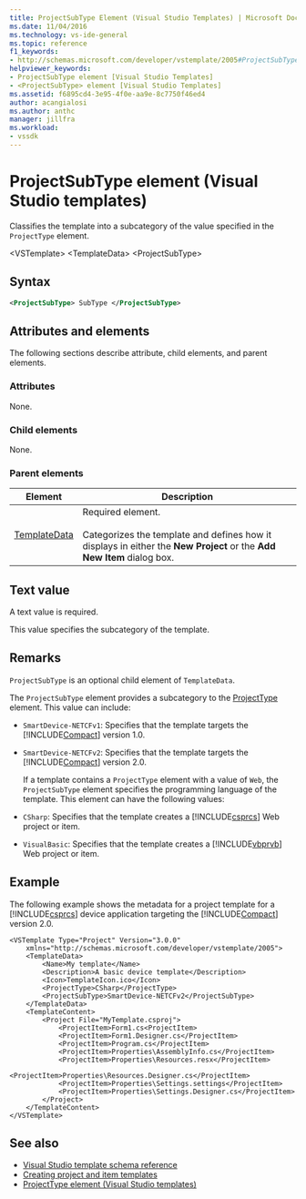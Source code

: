 ```yaml
---
title: ProjectSubType Element (Visual Studio Templates) | Microsoft Docs
ms.date: 11/04/2016
ms.technology: vs-ide-general
ms.topic: reference
f1_keywords:
- http://schemas.microsoft.com/developer/vstemplate/2005#ProjectSubType
helpviewer_keywords:
- ProjectSubType element [Visual Studio Templates]
- <ProjectSubType> element [Visual Studio Templates]
ms.assetid: f6895cd4-3e95-4f0e-aa9e-8c7750f46ed4
author: acangialosi
ms.author: anthc
manager: jillfra
ms.workload:
- vssdk
---
```

# ProjectSubType element (Visual Studio templates)
Classifies the template into a subcategory of the value specified in the `ProjectType` element.

 \<VSTemplate>
 \<TemplateData>
 \<ProjectSubType>

## Syntax

```xml
<ProjectSubType> SubType </ProjectSubType>
```

## Attributes and elements
 The following sections describe attribute, child elements, and parent elements.

### Attributes
 None.

### Child elements
 None.

### Parent elements

|Element|Description|
|-------------|-----------------|
|[TemplateData](../extensibility/templatedata-element-visual-studio-templates.md)|Required element.<br /><br /> Categorizes the template and defines how it displays in either the **New Project** or the **Add New Item** dialog box.|

## Text value
 A text value is required.

 This value specifies the subcategory of the template.

## Remarks
 `ProjectSubType` is an optional child element of `TemplateData`.

 The `ProjectSubType` element provides a subcategory to the [ProjectType](../extensibility/projecttype-element-visual-studio-templates.md) element. This value can include:

- `SmartDevice-NETCFv1`: Specifies that the template targets the [!INCLUDE[Compact](../extensibility/includes/compact_md.md)] version 1.0.

- `SmartDevice-NETCFv2`: Specifies that the template targets the [!INCLUDE[Compact](../extensibility/includes/compact_md.md)] version 2.0.

  If a template contains a `ProjectType` element with a value of `Web`, the `ProjectSubType` element specifies the programming language of the template. This element can have the following values:

- `CSharp`: Specifies that the template creates a [!INCLUDE[csprcs](../data-tools/includes/csprcs_md.md)] Web project or item.

- `VisualBasic`: Specifies that the template creates a [!INCLUDE[vbprvb](../code-quality/includes/vbprvb_md.md)] Web project or item.

## Example
 The following example shows the metadata for a project template for a [!INCLUDE[csprcs](../data-tools/includes/csprcs_md.md)] device application targeting the [!INCLUDE[Compact](../extensibility/includes/compact_md.md)] version 2.0.

```
<VSTemplate Type="Project" Version="3.0.0"
    xmlns="http://schemas.microsoft.com/developer/vstemplate/2005">
    <TemplateData>
        <Name>My template</Name>
        <Description>A basic device template</Description>
        <Icon>TemplateIcon.ico</Icon>
        <ProjectType>CSharp</ProjectType>
        <ProjectSubType>SmartDevice-NETCFv2</ProjectSubType>
    </TemplateData>
    <TemplateContent>
        <Project File="MyTemplate.csproj">
            <ProjectItem>Form1.cs<ProjectItem>
            <ProjectItem>Form1.Designer.cs</ProjectItem>
            <ProjectItem>Program.cs</ProjectItem>
            <ProjectItem>Properties\AssemblyInfo.cs</ProjectItem>
            <ProjectItem>Properties\Resources.resx</ProjectItem>
            <ProjectItem>Properties\Resources.Designer.cs</ProjectItem>
            <ProjectItem>Properties\Settings.settings</ProjectItem>
            <ProjectItem>Properties\Settings.Designer.cs</ProjectItem>
        </Project>
    </TemplateContent>
</VSTemplate>
```

## See also
- [Visual Studio template schema reference](../extensibility/visual-studio-template-schema-reference.md)
- [Creating project and item templates](../ide/creating-project-and-item-templates.md)
- [ProjectType element (Visual Studio templates)](../extensibility/projecttype-element-visual-studio-templates.md)
